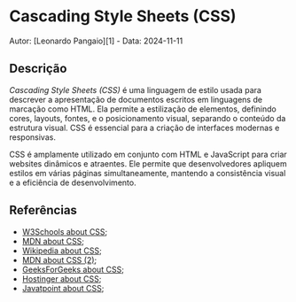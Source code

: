 # Cascading Style Sheets (CSS)

Autor: [Leonardo Pangaio][1] - Data: 2024-11-11

## Descrição

*Cascading Style Sheets (CSS)* é uma linguagem de estilo usada para descrever a apresentação de documentos escritos em linguagens de marcação como HTML. Ela permite a estilização de elementos, definindo cores, layouts, fontes, e o posicionamento visual, separando o conteúdo da estrutura visual. CSS é essencial para a criação de interfaces modernas e responsivas.

CSS é amplamente utilizado em conjunto com HTML e JavaScript para criar websites dinâmicos e atraentes. Ele permite que desenvolvedores apliquem estilos em várias páginas simultaneamente, mantendo a consistência visual e a eficiência de desenvolvimento.

## Referências

- [W3Schools about CSS](https://www.w3schools.com/css/css_intro.asp);
- [MDN about CSS](https://developer.mozilla.org/en-US/docs/Learn/CSS/First_steps/What_is_CSS);
- [Wikipedia about CSS](https://en.wikipedia.org/wiki/CSS);
- [MDN about CSS (2)](https://developer.mozilla.org/en-US/docs/Web/CSS);
- [GeeksForGeeks about CSS](https://www.geeksforgeeks.org/css-introduction/);
- [Hostinger about CSS](https://www.hostinger.com/tutorials/what-is-css);
- [Javatpoint about CSS](https://www.javatpoint.com/what-is-css);
